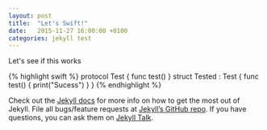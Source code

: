 ```yaml
---
layout: post
title:  "Let's Swift!"
date:   2015-11-27 16:00:00 +0100
categories: jekyll test
---
```

Let's see if this works

{% highlight swift %}
protocol Test {
	func test()
}
struct Tested : Test {
	func test() {
		print("Sucess")
	}
}
{% endhighlight %}

Check out the [Jekyll docs][jekyll-docs] for more info on how to get the most out of Jekyll. File all bugs/feature requests at [Jekyll’s GitHub repo][jekyll-gh]. If you have questions, you can ask them on [Jekyll Talk][jekyll-talk].

[jekyll-docs]: http://jekyllrb.com/docs/home
[jekyll-gh]:   https://github.com/jekyll/jekyll
[jekyll-talk]: https://talk.jekyllrb.com/
